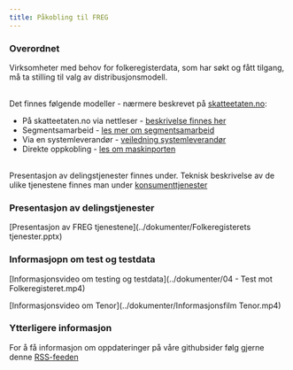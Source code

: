 ```yaml
---
title: Påkobling til FREG
---
```

### Overordnet
Virksomheter med behov for folkeregisterdata, som har søkt og fått tilgang, må ta stilling til valg av distribusjonsmodell.<br/><br/>

Det finnes følgende modeller - nærmere beskrevet på [skatteetaten.no](https://www.skatteetaten.no/deling/opplysninger/folkeregisteropplysninger/distribusjonsmodell/):<br/>
* På skatteetaten.no via nettleser - [beskrivelse finnes her](https://www.skatteetaten.no/deling/opplysninger/folkeregisteropplysninger/oppslag-i-folkeregisteret/)
* Segmentsamarbeid - [les mer om segmentsamarbeid](https://www.skatteetaten.no/deling/segmenter/)
* Via en systemleverandør - [veiledning systemleverandør](https://skatteetaten.github.io/folkeregisteret-api-dokumentasjon/veileder-for-systemleverandorer/)
* Direkte oppkobling - [les om maskinporten](https://skatteetaten.github.io/folkeregisteret-api-dokumentasjon/maskinporten/)
<br/><br/>


Presentasjon av delingstjenester finnes under. Teknisk beskrivelse av de ulike tjenestene finnes man under [konsumenttjenester](https://skatteetaten.github.io/folkeregisteret-api-dokumentasjon/konsumenttjenester/)

### Presentasjon av delingstjenester
[Presentasjon av FREG tjenestene](../dokumenter/Folkeregisterets tjenester.pptx)

### Informasjopn om test og testdata
[Informasjonsvideo om testing og testdata](../dokumenter/04 - Test mot Folkeregisteret.mp4)

[Informasjonsvideo om Tenor](../dokumenter/Informasjonsfilm Tenor.mp4)

### Ytterligere informasjon
For å få informasjon om oppdateringer på våre githubsider følg gjerne denne [RSS-feeden](https://skatteetaten.github.io/folkeregisteret-api-dokumentasjon/rss.xml) 
